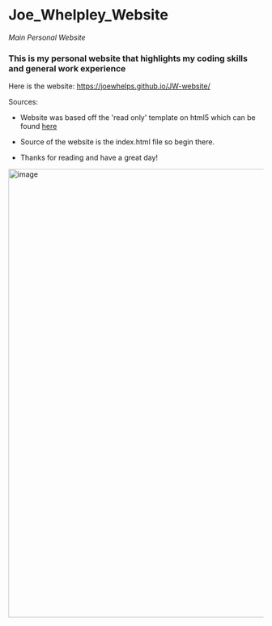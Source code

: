 # Joe_Whelpley_Website

_Main Personal Website_
### This is my personal website that highlights my coding skills and general work experience

Here is the website: https://joewhelps.github.io/JW-website/

Sources:
- Website was based off the 'read only' template on html5 which can be found [here](https://html5up.net/)
- Source of the website is the index.html file so begin there.

- Thanks for reading and have a great day!

<img width="1695" height="885" alt="image" src="https://github.com/user-attachments/assets/a4cb33f9-e82a-406c-9976-938823cd186e" />



